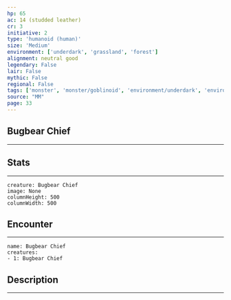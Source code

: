 ```yaml
---
hp: 65
ac: 14 (studded leather)
cr: 3
initiative: 2
type: 'humanoid (human)'    
size: 'Medium'
environment: ['underdark', 'grassland', 'forest']
alignment: neutral good
legendary: False
lair: False
mythic: False
regional: False
tags: ['monster', 'monster/goblinoid', 'environment/underdark', 'environment/grassland', 'environment/forest']
source: "MM"
page: 33
---
```


## Bugbear Chief
---



## Stats
---

```statblock
creature: Bugbear Chief
image: None
columnHeight: 500
columnWidth: 500
```

## Encounter
---

```encounter-table
name: Bugbear Chief
creatures:
- 1: Bugbear Chief
```

## Description
---




